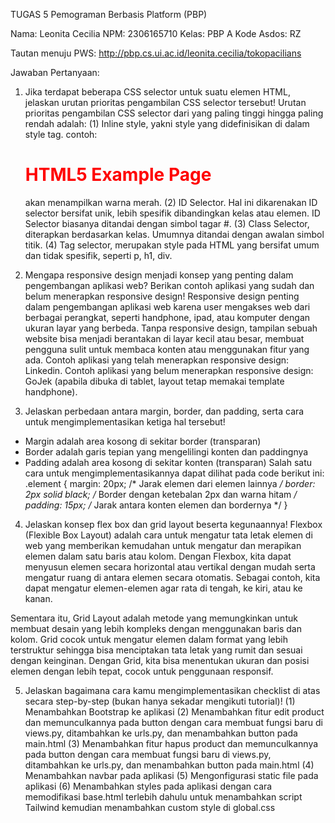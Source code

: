 TUGAS 5 Pemograman Berbasis Platform (PBP)

Nama: Leonita Cecilia
NPM: 2306165710
Kelas: PBP A
Kode Asdos: RZ

Tautan menuju PWS: http://pbp.cs.ui.ac.id/leonita.cecilia/tokopacilians

Jawaban Pertanyaan:
1. Jika terdapat beberapa CSS selector untuk suatu elemen HTML, jelaskan urutan prioritas pengambilan CSS selector tersebut!
Urutan prioritas pengambilan CSS selector dari yang paling tinggi hingga paling rendah adalah:
(1) Inline style, yakni style yang didefinisikan di dalam style tag. contoh: <h1 class="class1" style="color: red;" id="title1">HTML5 Example Page</h1> akan menampilkan warna merah.
(2) ID Selector. Hal ini dikarenakan ID selector bersifat unik, lebih spesifik dibandingkan kelas atau elemen. ID Selector biasanya ditandai dengan simbol tagar #.
(3) Class Selector, diterapkan berdasarkan kelas. Umumnya ditandai dengan awalan simbol titik.
(4) Tag selector, merupakan style pada HTML yang bersifat umum dan tidak spesifik, seperti p, h1, div.
 
3. Mengapa responsive design menjadi konsep yang penting dalam pengembangan aplikasi web? Berikan contoh aplikasi yang sudah dan belum menerapkan responsive design!
Responsive design penting dalam pengembangan aplikasi web karena user mengakses web dari berbagai perangkat, seperti handphone, ipad, atau komputer dengan ukuran layar yang berbeda. Tanpa responsive design, tampilan sebuah website bisa menjadi berantakan di layar kecil atau besar, membuat pengguna sulit untuk membaca konten atau menggunakan fitur yang ada. Contoh aplikasi yang telah menerapkan responsive design: Linkedin. Contoh aplikasi yang belum menerapkan responsive design: GoJek (apabila dibuka di tablet, layout tetap memakai template handphone).

4. Jelaskan perbedaan antara margin, border, dan padding, serta cara untuk mengimplementasikan ketiga hal tersebut!
- Margin adalah area kosong di sekitar border (transparan)
- Border adalah garis tepian yang mengelilingi konten dan paddingnya
- Padding adalah area kosong di sekitar konten (transparan)
Salah satu cara untuk mengimplementasikannya dapat dilihat pada code berikut ini:
.element {
  margin: 20px;  /* Jarak elemen dari elemen lainnya */
  border: 2px solid black;  /* Border dengan ketebalan 2px dan warna hitam */
  padding: 15px;  /* Jarak antara konten elemen dan bordernya */
}
 
4. Jelaskan konsep flex box dan grid layout beserta kegunaannya!
Flexbox (Flexible Box Layout) adalah cara untuk mengatur tata letak elemen di web yang memberikan kemudahan untuk mengatur dan merapikan elemen dalam satu baris atau kolom. Dengan Flexbox, kita dapat menyusun elemen secara horizontal atau vertikal dengan mudah serta mengatur ruang di antara elemen secara otomatis. Sebagai contoh, kita dapat mengatur elemen-elemen agar rata di tengah, ke kiri, atau ke kanan.

Sementara itu, Grid Layout adalah metode yang memungkinkan untuk membuat desain yang lebih kompleks dengan menggunakan baris dan kolom. Grid cocok untuk mengatur elemen dalam format yang lebih terstruktur sehingga  bisa menciptakan tata letak yang rumit dan sesuai dengan keinginan. Dengan Grid, kita bisa menentukan ukuran dan posisi elemen dengan lebih tepat, cocok untuk penggunaan responsif. 
 
5. Jelaskan bagaimana cara kamu mengimplementasikan checklist di atas secara step-by-step (bukan hanya sekadar mengikuti tutorial)!
(1) Menambahkan Bootstrap ke aplikasi
(2) Menambahkan fitur edit product dan memunculkannya pada button dengan cara membuat fungsi baru di views.py, ditambahkan ke urls.py, dan menambahkan button pada main.html
(3) Menambahkan fitur hapus product dan memunculkannya pada button dengan cara membuat fungsi baru di views.py, ditambahkan ke urls.py, dan menambahkan button pada main.html
(4) Menambahkan navbar pada aplikasi
(5) Mengonfigurasi static file pada aplikasi
(6) Menambahkan styles pada aplikasi dengan cara memodifikasi base.html terlebih dahulu untuk menambahkan script Tailwind kemudian menambahkan custom style di global.css
